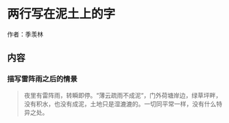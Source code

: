 # 两行写在泥土上的字
作者：季羡林

## 内容
### 描写雷阵雨之后的情景
> 夜里有雷阵雨，转瞬即停。“薄云疏雨不成泥“，门外荷塘岸边，绿草坪畔，没有积水，也没有成泥，土地只是湿漉漉的。一切同平常一样，没有什么特异之处。